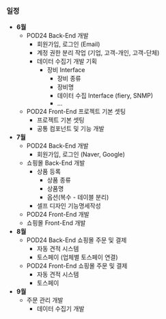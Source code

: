 ### 일정
- **6월**
	- POD24 Back-End 개발
		- 회원가입, 로그인 (Email)
		- 계정 권한 분리 작업 (기업, 고객-개인, 고객-단체)
		- 데이터 수집기 개발 기획
			- 장비 Interface
				- 장비 종류
				- 장비명
				- 데이터 수집 Interface (fiery, SNMP)
				- ...
	- POD24 Front-End 프로젝트 기본 셋팅
		- 프로젝트 기본 셋팅
		- 공통 컴포넌트 및 기능 개발
- **7월**
	- POD24 Back-End 개발
		- 회원가입, 로그인 (Naver, Google)
	- 쇼핑몰 Back-End 개발
		- 상품 등록
			- 상품 종류
			- 상품명
			- 옵션(복수 - 테이블 분리)
		- 셀프 디자인 기능명세작성
	- POD24 Front-End 개발
	- 쇼핑몰 Front-End 개발
- **8월**
	- POD24 Back-End 쇼핑몰 주문 및 결제
		- 자동 견적 시스템
		- 토스페이 (업체별 토스페이 연결)
	- POD24 Front-End 쇼핑몰 주문 및 결제
		- 자동 견적 시스템
		- 토스페이
- **9월** 
	- 주문 관리 개발
		- 데이터 수집기 개발